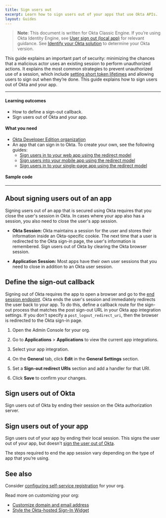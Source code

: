 ```yaml
---
title: Sign users out
excerpt: Learn how to sign users out of your apps that use Okta APIs.
layout: Guides
---
```


> **Note**: This document is written for Okta Classic Engine. If you’re using Okta Identity Engine, see [User sign out (local app)](/docs/guides/oie-embedded-sdk-use-case-basic-sign-out/-/main/) for relevant guidance. See [Identify your Okta solution](https://help.okta.com/okta_help.htm?type=oie&id=ext-oie-version) to determine your Okta version.

This guide explains an important part of security: minimizing the chances that a malicious actor uses an existing session to perform unauthorized actions. It explains the most common strategies to prevent unauthorized use of a session, which include [setting short token lifetimes](/docs/guides/configure-access-policy/main/#configure-a-custom-access-token-lifetime-per-client) and allowing users to sign out when they’re done. This guide explains how to sign users out of Okta and your app.

---

#### Learning outcomes

* How to define a sign-out callback.
* Sign users out of Okta and your app.

#### What you need

* [Okta Developer Edition organization](https://developer.okta.com/signup)
* An app that can sign in to Okta. To create your own, see the following guides:
  * [Sign users in to your web app using the redirect model](/docs/guides/sign-into-web-app-redirect/)
  * [Sign users into your mobile app using the redirect model](/docs/guides/sign-into-mobile-app-redirect/)
  * [Sign users in to your single-page app using the redirect model](/docs/guides/sign-into-spa-redirect/)

#### Sample code

<StackSnippet snippet="samplecode" />

---

## About signing users out of an app

Signing users out of an app that is secured using Okta requires that you close the user's session in Okta. In cases where your app also has a session, you also need to close the user's app session.

* **Okta Session:** Okta maintains a session for the user and stores their information inside an Okta-specific cookie. The next time that a user is redirected to the Okta sign-in page, the user's information is remembered. Sign users out of Okta by clearing the Okta browser session.

* **Application Session:** Most apps have their own user sessions that you need to close in addition to an Okta user session.

## Define the sign-out callback

Signing out of Okta requires the app to open a browser and go to the [end session endpoint](/docs/reference/api/oidc/#logout). Okta ends the user's session and immediately redirects the user back to your app. To do this, define a callback route for the sign-out process that matches the post sign-out URL in your Okta app integration settings. If you don't specify a `post_logout_redirect_uri`, then the browser is redirected to the Okta sign-in page.

1. Open the Admin Console for your org.
1. Go to **Applications** > **Applications** to view the current app integrations.
1. Select your app integration.
1. On the **General** tab, click **Edit** in the **General Settings** section.
1. Set a **Sign-out redirect URIs** section and add a handler for that URI.

   <StackSnippet snippet="addbaseuri" />

1. Click **Save** to confirm your changes.

## Sign users out of Okta

Sign users out of Okta by ending their session on the Okta authorization server.

<StackSnippet snippet="remotesignout" />

## Sign users out of your app

Sign users out of your app by ending their local session. This signs the user out of your app, but doesn't [sign the user out of Okta](#sign-users-out-of-okta).

The steps required to end the app session vary depending on the type of app that you’re using.

<!-- Future content: and discarding the tokens Okta created when the user signed in. -->

<StackSnippet snippet="localsignout" />

## See also

Consider [configuring self-service registration](/docs/guides/oie-embedded-sdk-use-case-self-reg/) for your org.

Read more on customizing your org:

* [Customize domain and email address](/docs/guides/custom-url-domain/)
* [Style the Okta-hosted Sign-In Widget](/docs/guides/custom-widget/main/#style-the-okta-hosted-sign-in-widget)
